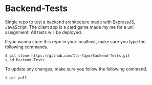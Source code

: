 # Backend-Tests

Single repo to test a backend architecture made with ExpressJS, JavaScript. 
The client app is a card game made my me for a uni assignment. All tests will be deployed. 

If you wanna store this repo in your localhost, make sure you type the following commands. 
```
$ git clone https://github.com/Its-Yayo/Backend-Tests.git
$ cd Backend-Tests
```

To update any changes, make sure you follow the following command.

```
$ git pull
```
